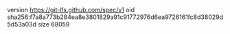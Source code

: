 version https://git-lfs.github.com/spec/v1
oid sha256:f7a8a773b284ea8e3801829a91c91772976d6ea9726161fc8d38029d5d53a03d
size 68059
